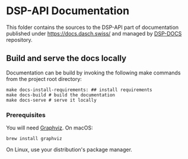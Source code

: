 # DSP-API Documentation

This folder contains the sources to the DSP-API part of documentation published
under <https://docs.dasch.swiss/> and managed by
[DSP-DOCS](https://github.com/dasch-swiss/dsp-docs) repository.

## Build and serve the docs locally

Documentation can be build by invoking the following make commands from
the project root directory:

```shell
make docs-install-requirements: ## install requirements
make docs-build # build the documentation
make docs-serve # serve it locally
```

### Prerequisites

You will need [Graphviz](http://www.graphviz.org/). On macOS:

```shell
brew install graphviz
```

On Linux, use your distribution's package manager.
